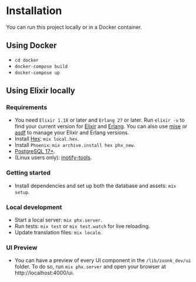 # Installation

You can run this project locally or in a Docker container.

## Using Docker

- `cd docker`
- `docker-compose build`
- `docker-compose up`

## Using Elixir locally

### Requirements

- You need `Elixir 1.18` or later and `Erlang 27` or later. Run `elixir -v` to find your current version for [Elixir](https://elixir-lang.org/install.html)
  and [Erlang](https://elixir-lang.org/install.html#installing-erlang). You can also use [mise](https://mise.jdx.dev) or [asdf](https://asdf-vm.com/) to manage your Elixir and Erlang versions.
- Install [Hex](https://hex.pm/): `mix local.hex`.
- Install `Phoenix`: `mix archive.install hex phx_new`.
- [PostgreSQL 17+](https://www.postgresql.org/).
- (Linux users only): [inotify-tools](https://github.com/inotify-tools/inotify-tools/wiki).

### Getting started

- Install dependencies and set up both the database and assets: `mix setup`.

### Local development

- Start a local server: `mix phx.server`.
- Run tests: `mix test` or `mix test.watch` for live reloading.
- Update translation files: `mix locale`.

### UI Preview

- You can have a preview of every UI component in the `/lib/zoonk_dev/ui` folder. To do so, run `mix phx.server` and open your browser at http://localhost:4000/ui.
